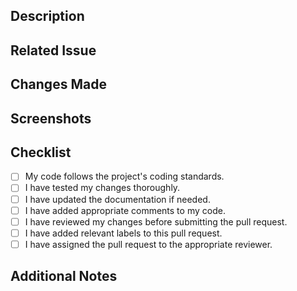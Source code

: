 ## Description

<!-- A brief description of what this pull request aims to achieve. -->

## Related Issue

<!-- If this PR is related to an existing issue, provide a link to the issue here. -->

## Changes Made

<!-- Describe the changes you made in this PR. -->

## Screenshots

<!-- If applicable, provide screenshots or GIFs showcasing the changes. -->

## Checklist

<!-- Go through this checklist before submitting your pull request. You can check items by placing an "x" in between the brackets. -->

- [ ] My code follows the project's coding standards.
- [ ] I have tested my changes thoroughly.
- [ ] I have updated the documentation if needed.
- [ ] I have added appropriate comments to my code.
- [ ] I have reviewed my changes before submitting the pull request.
- [ ] I have added relevant labels to this pull request.
- [ ] I have assigned the pull request to the appropriate reviewer.

## Additional Notes

<!-- Any additional information or notes you want to share about this PR. -->

